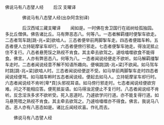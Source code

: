   佛说马有八态譬人经
　　后汉 支曜译




　　　　佛说马有八态譬人经(出杂阿含别译)

　　　　后汉西域三藏支曜译
　　闻如是。一时佛在舍卫国行在祇树给孤独园。多比丘僧俱。佛告诸比丘。马有弊恶态八。何等八。一态者解羁缰时便掣车欲走。二态者驾车跳[跳-兆+梁]欲啮人。三态者便举前两脚掣车走。四态者便踏车軨。五态者便人立持轭摩挲车却行。六态者便傍行邪走。七态者便掣车驰走。得浊泥抵止住不复行。八态者悬篼馁之熟视不肯食。其主牵去欲驾之。遽唅噏噬欲食不能得食。佛言。人亦有弊恶态八。何等为八。一态者闻说经便走不欲听。如马解羁缰掣车走时。二态者闻说经意不解不知语所趣向。便嗔跳[跳-兆+梁]不欲闻。如马驾车时跳[跳-兆+梁]欲啮人时。三态者闻说经便逆不受。如马举前两脚掣车走时四态者闻说经便骂。如马踏车軨时五态者闻说经。便起去如马人。立持轭摩挲车却行时。六态者闻说经不肯听[卑*頁]头邪视耳语。如马傍行邪走时。七态者闻说经便欲穷难。问之不能相应答。便死抵妄语。如马得浊泥便止不复行时。八态者闻说经不肯听。反念淫泆多求不欲听受。死入恶道时。乃遽欲学问行道。亦不能复得行道。如马悬篼喂之熟视不肯食。其主牵去欲驾之。乃遽唅噏噬亦不得食。佛言。我说马八态。恶人亦有八恶态如是。诸比丘闻经欢喜。作礼而去。

　　佛说马有八态譬人经


